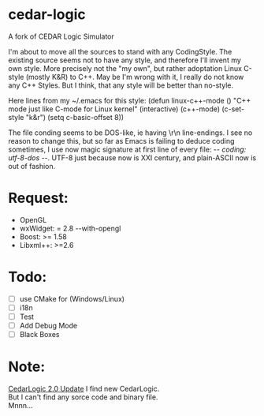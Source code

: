 cedar-logic
===========

A fork of CEDAR Logic Simulator

I'm about to move all the sources to stand with any CodingStyle. The existing
source seems not to have any style, and therefore I'll invent my own
style. More precisely not the "my own", but rather adoptation Linux C-style
(mostly K&R) to C++. May be I'm wrong with it, I really do not know any C++
Styles. But I think, that any style will be better than no-style.

Here lines from my ~/.emacs for this style:
(defun linux-c++-mode ()
  "C++ mode just like C-mode for Linux kernel"
  (interactive)
  (c++-mode)
  (c-set-style "k&r")
  (setq c-basic-offset 8))

The file conding seems to be DOS-like, ie having \r\n line-endings. I see no
reason to change this, but so far as Emacs is failing to deduce coding
sometimes, I use now magic signature at first line of every file:
 -*- coding: utf-8-dos -*-. UTF-8 just because now is XXI century, and
plain-ASCII now is out of fashion.

# Request:
  * OpenGL
  * wxWidget: = 2.8 --with-opengl
  * Boost: >= 1.58
  * Libxml++: >=2.6

# Todo:
 - [ ] use CMake for (Windows/Linux)
 - [ ] i18n
 - [ ] Test
 - [ ] Add Debug Mode
 - [ ] Black Boxes

# Note:
  [CedarLogic 2.0 Update](http://digitalcommons.cedarville.edu/cgi/viewcontent.cgi?article=1401&context=research_scholarship_symposium)
  I find new CedarLogic.   
  But I can't find any sorce code and binary file.   
  Mnnn...